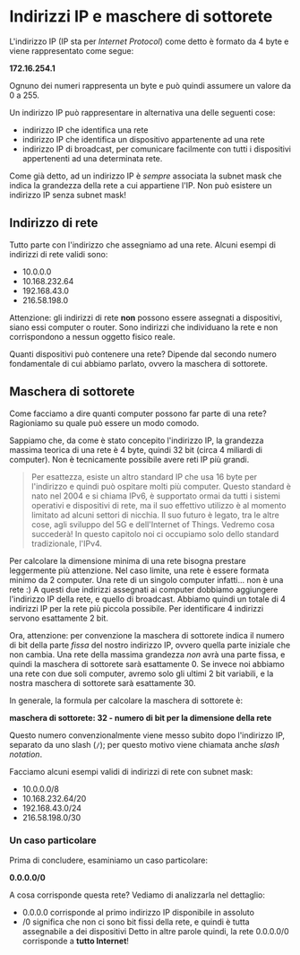 # Indirizzi IP e maschere di sottorete
L'indirizzo IP (IP sta per _Internet Protocol_) come detto è formato da 4 byte e viene rappresentato come segue:

<p class="centered xxl-font">
<strong>
172.16.254.1
</strong>
</p>

Ognuno dei numeri rappresenta un byte e può quindi assumere un valore da 0 a 255.

Un indirizzo IP può rappresentare in alternativa una delle seguenti cose:
- indirizzo IP che identifica una rete
- indirizzo IP che identifica un dispositivo appartenente ad una rete
- indirizzo IP di broadcast, per comunicare facilmente con tutti i dispositivi appertenenti ad una determinata rete.

Come già detto, ad un indirizzo IP è _sempre_ associata la subnet mask che indica la grandezza della rete a cui appartiene l'IP. Non può esistere un indirizzo IP senza subnet mask!

## Indirizzo di rete
Tutto parte con l'indirizzo che assegniamo ad una rete. Alcuni esempi di indirizzi di rete validi sono:
- 10.0.0.0
- 10.168.232.64
- 192.168.43.0
- 216.58.198.0

Attenzione: gli indirizzi di rete **non** possono essere assegnati a dispositivi, siano essi computer o router. Sono indirizzi che individuano la rete e non corrispondono a nessun oggetto fisico reale.

Quanti dispositivi può contenere una rete? Dipende dal secondo numero fondamentale di cui abbiamo parlato, ovvero la maschera di sottorete.

## Maschera di sottorete
Come facciamo a dire quanti computer possono far parte di una rete? Ragioniamo su quale può essere un modo comodo.

Sappiamo che, da come è stato concepito l'indirizzo IP, la grandezza massima teorica di una rete è 4 byte, quindi 32 bit (circa 4 miliardi di computer). Non è tecnicamente possibile avere reti IP più grandi.

> Per esattezza, esiste un altro standard IP che usa 16 byte per l'indirizzo e quindi può ospitare molti più computer. Questo standard è nato nel 2004 e si chiama IPv6, è supportato ormai da tutti i sistemi operativi e dispositivi di rete, ma il suo effettivo utilizzo è al momento limitato ad alcuni settori di nicchia. Il suo futuro è legato, tra le altre cose, agli sviluppo del 5G e dell'Internet of Things. Vedremo cosa succederà! In questo capitolo noi ci occupiamo solo dello standard tradizionale, l'IPv4.

Per calcolare la dimensione minima di una rete bisogna prestare leggermente più attenzione. Nel caso limite, una rete è essere formata minimo da 2 computer. Una rete di un singolo computer infatti... non è una rete :) A questi due indirizzi assegnati ai computer dobbiamo aggiungere l'indirizzo IP della rete, e quello di broadcast. Abbiamo quindi un totale di 4 indirizzi IP per la rete più piccola possibile. Per identificare 4 indirizzi servono esattamente 2 bit.

Ora, attenzione: per convenzione la maschera di sottorete indica il numero di bit della parte _fissa_ del nostro indirizzo IP, ovvero quella parte iniziale che non cambia. Una rete della massima grandezza _non_ avrà una parte fissa, e quindi la maschera di sottorete sarà esattamente 0. Se invece noi abbiamo una rete con due soli computer, avremo solo gli ultimi 2 bit variabili, e la nostra maschera di sottorete sarà esattamente 30.

In generale, la formula per calcolare la maschera di sottorete è:

<p class="centered">
<strong>
maschera di sottorete: 32 - numero di bit per la dimensione della rete
</strong>
</p>

Questo numero convenzionalmente viene messo subito dopo l'indirizzo IP, separato da uno slash (`/`); per questo motivo viene chiamata anche _slash notation_.

Facciamo alcuni esempi validi di indirizzi di rete con subnet mask:
- 10.0.0.0/8
- 10.168.232.64/20
- 192.168.43.0/24
- 216.58.198.0/30

### Un caso particolare
Prima di concludere, esaminiamo un caso particolare:
<p class="centered large-font">
<strong>
0.0.0.0/0
</strong>
</p>

A cosa corrisponde questa rete? Vediamo di analizzarla nel dettaglio:
- 0.0.0.0 corrisponde al primo indirizzo IP disponibile in assoluto
- /0 significa che non ci sono bit fissi della rete, e quindi è tutta assegnabile a dei dispositivi
Detto in altre parole quindi, la rete 0.0.0.0/0 corrisponde a **tutto Internet**!
